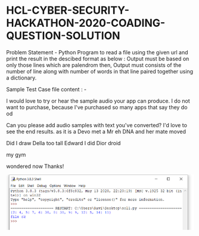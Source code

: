 # HCL-CYBER-SECURITY-HACKATHON-2020-COADING-QUESTION-SOLUTION

Problem Statement - 
Python Program to read a file using the given url and print the result in the descibed format as below :
Output must be based on only those lines which are palendrom then,
Output must consists of the number of line along with number of words in that line paired together using a dictionary.


Sample Test Case file content : -

I would love to try or hear the sample audio your app can produce. I do not want to purchase, because I've purchased so many apps that say they
do od  

Can you please add audio samples with text you've converted? I'd love to see the end results.
as it is a
Devo met a Mr eh DNA and her mate moved

Did I draw Della too tall Edward I did
Dior droid


my gym

wondered now
Thanks!

![alt](output.png)
